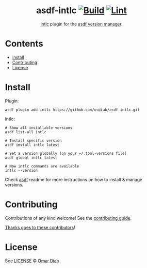 <div align="center">

# asdf-intlc [![Build](https://github.com/osdiab/asdf-intlc/actions/workflows/build.yml/badge.svg)](https://github.com/osdiab/asdf-intlc/actions/workflows/build.yml) [![Lint](https://github.com/osdiab/asdf-intlc/actions/workflows/lint.yml/badge.svg)](https://github.com/osdiab/asdf-intlc/actions/workflows/lint.yml)

[intlc](https://github.com/unsplash/intlc) plugin for the [asdf version manager](https://asdf-vm.com).

</div>

# Contents

- [Install](#install)
- [Contributing](#contributing)
- [License](#license)

# Install

Plugin:

```shell
asdf plugin add intlc https://github.com/osdiab/asdf-intlc.git
```

intlc:

```shell
# Show all installable versions
asdf list-all intlc

# Install specific version
asdf install intlc latest

# Set a version globally (on your ~/.tool-versions file)
asdf global intlc latest

# Now intlc commands are available
intlc --version
```

Check [asdf](https://github.com/asdf-vm/asdf) readme for more instructions on how to
install & manage versions.

# Contributing

Contributions of any kind welcome! See the [contributing guide](contributing.md).

[Thanks goes to these contributors](https://github.com/osdiab/asdf-intlc/graphs/contributors)!

# License

See [LICENSE](LICENSE) © [Omar Diab](https://github.com/osdiab/)
